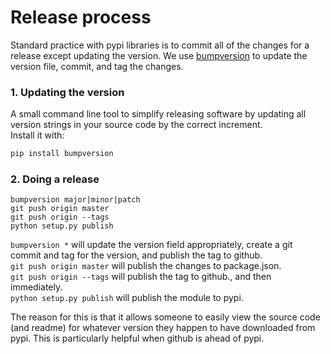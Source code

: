 # Release process

Standard practice with pypi libraries is to commit all of the changes for a release except updating the version. We use [bumpversion] to update the version file, commit, and tag the changes.

### 1. Updating the version
A small command line tool to simplify releasing software by updating all version strings in your source code by the correct increment.  
Install it with:
```bash
pip install bumpversion
```

### 2. Doing a release
```
bumpversion major|minor|patch
git push origin master
git push origin --tags
python setup.py publish
```

`bumpversion *` will update the version field appropriately, create a git commit and tag for the version, and publish the tag to github.  
`git push origin master` will publish the changes to package.json.  
`git push origin --tags` will publish the tag to github., and then immediately.  
`python setup.py publish` will publish the module to pypi.

The reason for this is that it allows someone to easily view the source code (and readme) for whatever version they happen to have downloaded from pypi. This is particularly helpful when github is ahead of pypi.


[bumpversion]: https://pypi.python.org/pypi/bumpversion
